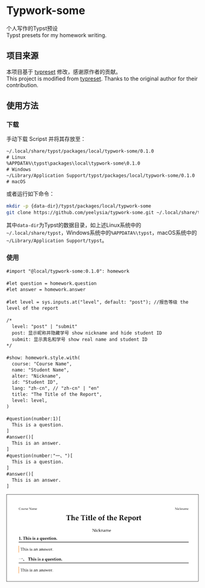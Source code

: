 # Typwork-some
个人写作的Typst预设  
Typst presets for my homework writing.  

## 项目来源 
本项目基于 [typreset](https://github.com/Fr4nk1inCs/typreset) 修改，感谢原作者的贡献。  
This project is modified from [typreset](https://github.com/Fr4nk1inCs/typreset). Thanks to the original author for their contribution.

## 使用方法

### 下载

手动下载 Scripst 并将其存放至：  
```
~/.local/share/typst/packages/local/typwork-some/0.1.0                 # Linux  
%APPDATA%\typst\packages\local\typwork-some\0.1.0                      # Windows  
~/Library/Application Support/typst/packages/local/typwork-some/0.1.0  # macOS  
```

或者运行如下命令：

```bash 
mkdir -p {data-dir}/typst/packages/local/typwork-some
git clone https://github.com/yeelysia/typwork-some.git ~/.local/share/typst/packages/local/typwork-some/0.1.0
```

其中`data-dir`为Typst的数据目录，如上述Linux系统中的`~/.local/share/typst`，Windows系统中的`%APPDATA%\typst`，macOS系统中的`~/Library/Application Support/typst`。

### 使用
```typst
#import "@local/typwork-some:0.1.0": homework

#let question = homework.question
#let answer = homework.answer

#let level = sys.inputs.at("level", default: "post"); //报告等级 the level of the report

/*
  level: "post" | "submit"
  post: 显示昵称并隐藏学号 show nickname and hide student ID
  submit: 显示真名和学号 show real name and student ID
*/

#show: homework.style.with(
  course: "Course Name",
  name: "Student Name",
  alter: "Nickname",
  id: "Student ID",
  lang: "zh-cn", // "zh-cn" | "en"
  title: "The Title of the Report",
  level: level,
)

#question(number:1)[
  This is a question.
]
#answer()[
  This is an answer.
]
#question(number:"一、")[
  This is a question.
]
#answer()[
  This is an answer.
]
```
![alt text](docs/test_show.png)